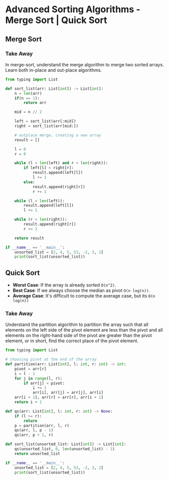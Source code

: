 # Advanced Sorting Algorithms - Merge Sort | Quick Sort

## Merge Sort

### Take Away

In merge-sort, understand the merge algorithm to merge two sorted arrays. Learn both in-place and out-place algorithms.

```python
from typing import List

def sort_list(arr: List[int]) -> List[int]:
    n = len(arr)
    if(n == 1):
        return arr

    mid = n // 2

    left = sort_list(arr[:mid])
    right = sort_list(arr[mid:])

    # outplace merge, creating a new array
    result = []

    l = 0
    r = 0

    while (l < len(left) and r < len(right)):
        if left[l] < right[r]:
            result.append(left[l])
            l += 1
        else:
            result.append(right[r])
            r += 1

    while (l < len(left)):
        result.append(left[l])
        l += 1

    while (r < len(right)):
        result.append(right[r])
        r += 1

    return result

if __name__ == '__main__':
    unsorted_list = [2, 4, 5, 53, -2, 3, 2]
    print(sort_list(unsorted_list))
```

## Quick Sort

- **Worst Case**: If the array is already sorted `O(n^2)`.
- **Best Case**: If we always choose the median as pivot `O(n log(n))`.
- **Average Case**: It's difficult to compute the average case, but its `O(n log(n))`

### Take Away

Understand the partition algorithm to partition the array such that all elements on the left side of the pivot element are less than the pivot and all elements on the right-hand side of the pivot are greater than the pivot element, or in short, find the correct place of the pivot element.

```python
from typing import List

# choosing pivot at the end of the array
def partition(arr: List[int], l: int, r: int) -> int:
    pivot = arr[r]
    i = l - 1
    for j in range(l, r):
        if arr[j] < pivot:
            i += 1
            arr[i], arr[j] = arr[j], arr[i]
    arr[i + 1], arr[r] = arr[r], arr[i + 1]
    return i + 1

def qs(arr: List[int], l: int, r: int) -> None:
    if (l >= r):
        return
    p = partition(arr, l, r)
    qs(arr, l, p - 1)
    qs(arr, p + 1, r)

def sort_list(unsorted_list: List[int]) -> List[int]:
    qs(unsorted_list, 0, len(unsorted_list) - 1)
    return unsorted_list

if __name__ == '__main__':
    unsorted_list = [2, 4, 5, 53, -2, 3, 2]
    print(sort_list(unsorted_list))
```
